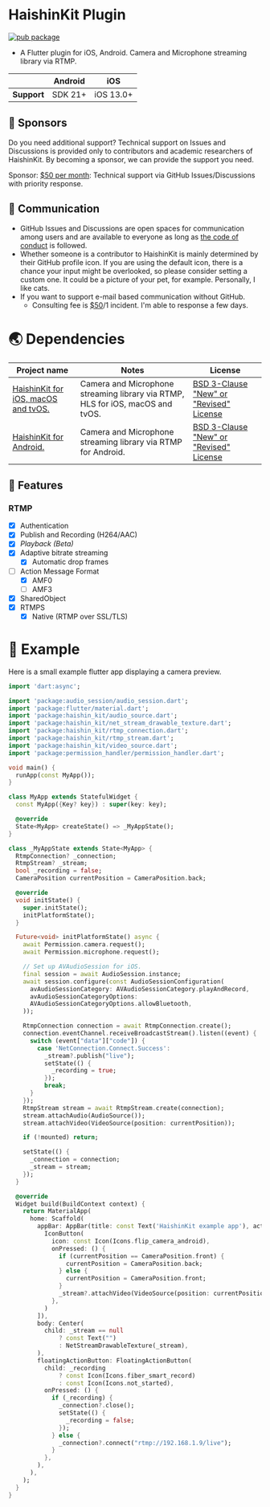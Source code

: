 # HaishinKit Plugin

[![pub package](https://img.shields.io/pub/v/haishin_kit.svg)](https://pub.dev/packages/haishin_kit)

* A Flutter plugin for iOS, Android. Camera and Microphone streaming library via RTMP.

|                | Android | iOS       | 
|----------------|---------|-----------|
| **Support**    | SDK 21+ | iOS 13.0+ |

## 💖 Sponsors
Do you need additional support? Technical support on Issues and Discussions is provided only to contributors and academic researchers of HaishinKit. By becoming a sponsor, we can provide the support you need.

Sponsor: [$50 per month](https://github.com/sponsors/shogo4405): Technical support via GitHub Issues/Discussions with priority response.

## 💬 Communication
* GitHub Issues and Discussions are open spaces for communication among users and are available to everyone as long as [the code of conduct](https://github.com/shogo4405/HaishinKit.swift?tab=coc-ov-file) is followed.
* Whether someone is a contributor to HaishinKit is mainly determined by their GitHub profile icon. If you are using the default icon, there is a chance your input might be overlooked, so please consider setting a custom one. It could be a picture of your pet, for example. Personally, I like cats.
* If you want to support e-mail based communication without GitHub.
  * Consulting fee is [$50](https://www.paypal.me/shogo4405/50USD)/1 incident. I'm able to response a few days.

# 🌏 Dependencies

Project name    |Notes       |License
----------------|------------|--------------
[HaishinKit for iOS, macOS and tvOS.](https://github.com/shogo4405/HaishinKit.swift)|Camera and Microphone streaming library via RTMP, HLS for iOS, macOS and tvOS.|[BSD 3-Clause "New" or "Revised" License](https://github.com/shogo4405/HaishinKit.swift/blob/master/LICENSE.md)
[HaishinKit for Android.](https://github.com/shogo4405/HaishinKit.kt)|Camera and Microphone streaming library via RTMP for Android.|[BSD 3-Clause "New" or "Revised" License](https://github.com/shogo4405/HaishinKit.kt/blob/master/LICENSE.md)

## 🎨 Features

### RTMP

- [x] Authentication
- [x] Publish and Recording (H264/AAC)
- [x] _Playback (Beta)_
- [x] Adaptive bitrate streaming
    - [x] Automatic drop frames
- [ ] Action Message Format
    - [x] AMF0
    - [ ] AMF3
- [x] SharedObject
- [x] RTMPS
    - [x] Native (RTMP over SSL/TLS)

# 🐾 Example

Here is a small example flutter app displaying a camera preview.

```dart
import 'dart:async';

import 'package:audio_session/audio_session.dart';
import 'package:flutter/material.dart';
import 'package:haishin_kit/audio_source.dart';
import 'package:haishin_kit/net_stream_drawable_texture.dart';
import 'package:haishin_kit/rtmp_connection.dart';
import 'package:haishin_kit/rtmp_stream.dart';
import 'package:haishin_kit/video_source.dart';
import 'package:permission_handler/permission_handler.dart';

void main() {
  runApp(const MyApp());
}

class MyApp extends StatefulWidget {
  const MyApp({Key? key}) : super(key: key);

  @override
  State<MyApp> createState() => _MyAppState();
}

class _MyAppState extends State<MyApp> {
  RtmpConnection? _connection;
  RtmpStream? _stream;
  bool _recording = false;
  CameraPosition currentPosition = CameraPosition.back;

  @override
  void initState() {
    super.initState();
    initPlatformState();
  }

  Future<void> initPlatformState() async {
    await Permission.camera.request();
    await Permission.microphone.request();

    // Set up AVAudioSession for iOS.
    final session = await AudioSession.instance;
    await session.configure(const AudioSessionConfiguration(
      avAudioSessionCategory: AVAudioSessionCategory.playAndRecord,
      avAudioSessionCategoryOptions:
      AVAudioSessionCategoryOptions.allowBluetooth,
    ));

    RtmpConnection connection = await RtmpConnection.create();
    connection.eventChannel.receiveBroadcastStream().listen((event) {
      switch (event["data"]["code"]) {
        case 'NetConnection.Connect.Success':
          _stream?.publish("live");
          setState(() {
            _recording = true;
          });
          break;
      }
    });
    RtmpStream stream = await RtmpStream.create(connection);
    stream.attachAudio(AudioSource());
    stream.attachVideo(VideoSource(position: currentPosition));

    if (!mounted) return;

    setState(() {
      _connection = connection;
      _stream = stream;
    });
  }

  @override
  Widget build(BuildContext context) {
    return MaterialApp(
      home: Scaffold(
        appBar: AppBar(title: const Text('HaishinKit example app'), actions: [
          IconButton(
            icon: const Icon(Icons.flip_camera_android),
            onPressed: () {
              if (currentPosition == CameraPosition.front) {
                currentPosition = CameraPosition.back;
              } else {
                currentPosition = CameraPosition.front;
              }
              _stream?.attachVideo(VideoSource(position: currentPosition));
            },
          )
        ]),
        body: Center(
          child: _stream == null
              ? const Text("")
              : NetStreamDrawableTexture(_stream),
        ),
        floatingActionButton: FloatingActionButton(
          child: _recording
              ? const Icon(Icons.fiber_smart_record)
              : const Icon(Icons.not_started),
          onPressed: () {
            if (_recording) {
              _connection?.close();
              setState(() {
                _recording = false;
              });
            } else {
              _connection?.connect("rtmp://192.168.1.9/live");
            }
          },
        ),
      ),
    );
  }
}

```
